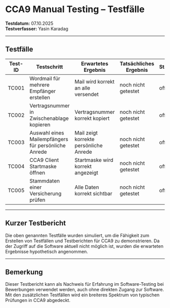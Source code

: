 # CCA9 Manual Testing – Testfälle

**Testdatum:** 07.10.2025  
**Testverfasser:** Yasin Karadag

---

## Testfälle

| Test-ID | Testschritt | Erwartetes Ergebnis | Tatsächliches Ergebnis | Status | Bemerkung |
|---------|------------|-------------------|---------------------|--------|-----------|
| TC001   | Wordmail für mehrere Empfänger erstellen | Mail wird korrekt an alle versendet | noch nicht getestet | offen | Simulation |
| TC002   | Vertragsnummer in Zwischenablage kopieren | Vertragsnummer korrekt kopiert | noch nicht getestet | offen | Simulation |
| TC003   | Auswahl eines Mailempfängers für persönliche Anrede | Mail zeigt korrekte persönliche Anrede | noch nicht getestet | offen | Simulation |
| TC004   | CCA9 Client Startmaske öffnen | Startmaske wird korrekt angezeigt | noch nicht getestet | offen | Simulation |
| TC005   | Stammdaten einer Versicherung prüfen | Alle Daten korrekt sichtbar | noch nicht getestet | offen | Simulation |

---

## Kurzer Testbericht

Die oben genannten Testfälle wurden simuliert, um die Fähigkeit zum Erstellen von Testfällen und Testberichten für CCA9 zu demonstrieren. Da der Zugriff auf die Software aktuell nicht möglich ist, wurden die erwarteten Ergebnisse hypothetisch angenommen.

---

## Bemerkung

Dieser Testbericht kann als Nachweis für Erfahrung im Software-Testing bei Bewerbungen verwendet werden, auch ohne direkten Zugang zur Software. Mit den zusätzlichen Testfällen wird ein breiteres Spektrum von typischen Prüfungen in CCA9 abgedeckt.

